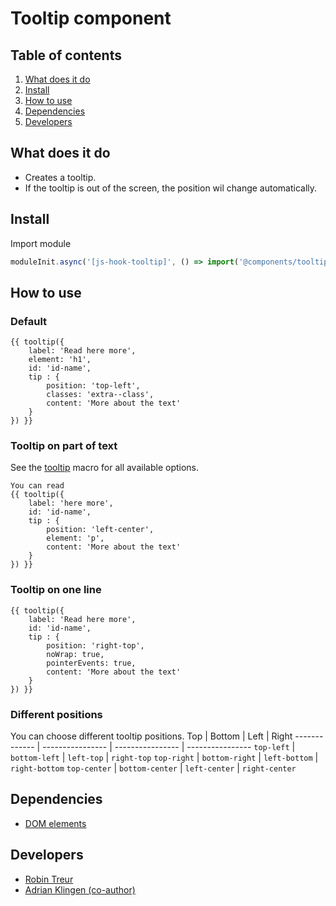 # Tooltip component

## Table of contents
1. [What does it do](#markdown-header-what-does-it-do)
2. [Install](#markdown-header-install)
3. [How to use](#markdown-header-how-to-use)
4. [Dependencies](#markdown-header-dependencies)
5. [Developers](#markdown-header-developers)

## What does it do
* Creates a tooltip.
* If the tooltip is out of the screen, the position wil change automatically.

## Install
Import module
```javascript
moduleInit.async('[js-hook-tooltip]', () => import('@components/tooltip'));
```

## How to use

### Default

```htmlmixed
{{ tooltip({
    label: 'Read here more',
    element: 'h1',
    id: 'id-name',
    tip : {
        position: 'top-left',
        classes: 'extra--class',
        content: 'More about the text'
    }
}) }}
```

### Tooltip on part of text
See the [tooltip](/components/tooltip/template/tooltip.html) macro for all available options.
```htmlmixed
You can read
{{ tooltip({
    label: 'here more',
    id: 'id-name',
    tip : {
        position: 'left-center',
        element: 'p',
        content: 'More about the text'
    }
}) }}
```

### Tooltip on one line

```htmlmixed
{{ tooltip({
    label: 'Read here more',
    id: 'id-name',
    tip : {
        position: 'right-top',
        noWrap: true,
        pointerEvents: true,
        content: 'More about the text'
    }
}) }}
```

### Different positions
You can choose different tooltip positions.
Top           | Bottom           | Left             | Right
------------- | ---------------- | ---------------- | ----------------
`top-left`    | `bottom-left`    | `left-top`       | `right-top`
`top-right`   | `bottom-right`   | `left-bottom`    | `right-bottom`
`top-center`  | `bottom-center`  | `left-center`    | `right-center`

## Dependencies
* [DOM elements](/utilities/dom-elements/README.md)

## Developers
* [Robin Treur](mailto:robin.treur@deptagency.com)
* [Adrian Klingen (co-author)](mailto:adrian.klingen@deptagency.com)
